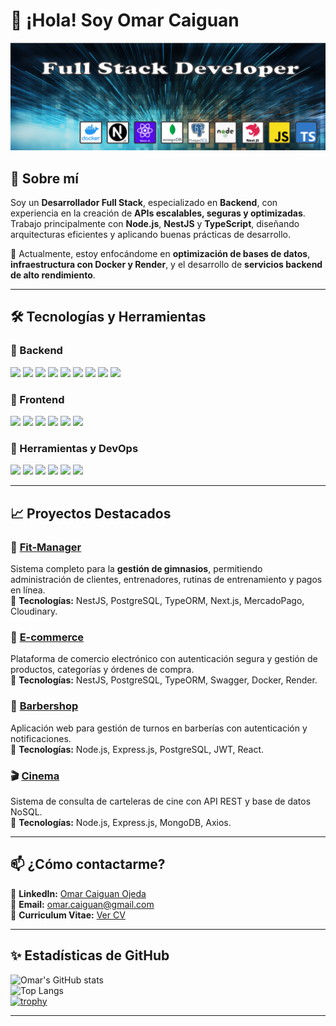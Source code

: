 # 👋 ¡Hola! Soy Omar Caiguan  

![Bienvenido a mi perfil](assets/banner.png)  

## 🚀 Sobre mí  
Soy un **Desarrollador Full Stack**, especializado en **Backend**, con experiencia en la creación de **APIs escalables, seguras y optimizadas**. Trabajo principalmente con **Node.js**, **NestJS** y **TypeScript**, diseñando arquitecturas eficientes y aplicando buenas prácticas de desarrollo.  

📌 Actualmente, estoy enfocándome en **optimización de bases de datos**, **infraestructura con Docker y Render**, y el desarrollo de **servicios backend de alto rendimiento**.  

---

## 🛠️ Tecnologías y Herramientas  

### 🔹 Backend  
<p align="left">
  <img src="https://img.shields.io/badge/-JavaScript-F7DF1E?logo=javascript&logoColor=black&style=flat-square" />
  <img src="https://img.shields.io/badge/-TypeScript-007ACC?logo=typescript&logoColor=white&style=flat-square" />
  <img src="https://img.shields.io/badge/-Node.js-339933?logo=node.js&logoColor=white&style=flat-square" />
  <img src="https://img.shields.io/badge/-NestJS-E0234E?logo=nestjs&logoColor=white&style=flat-square" />
  <img src="https://img.shields.io/badge/-Express.js-000000?logo=express&logoColor=white&style=flat-square" />
  <img src="https://img.shields.io/badge/-TypeORM-ff4757?logo=typeorm&logoColor=white&style=flat-square" />
  <img src="https://img.shields.io/badge/-PostgreSQL-316192?logo=postgresql&logoColor=white&style=flat-square" />
  <img src="https://img.shields.io/badge/-MongoDB-47A248?logo=mongodb&logoColor=white&style=flat-square" />
  <img src="https://img.shields.io/badge/-Swagger-85EA2D?logo=swagger&logoColor=black&style=flat-square" />
</p>

### 🔹 Frontend  
<p align="left">
  <img src="https://img.shields.io/badge/-HTML5-E34F26?logo=html5&logoColor=white&style=flat-square" />
  <img src="https://img.shields.io/badge/-CSS3-1572B6?logo=css3&logoColor=white&style=flat-square" />
  <img src="https://img.shields.io/badge/-JavaScript-F7DF1E?logo=javascript&logoColor=black&style=flat-square" />
  <img src="https://img.shields.io/badge/-React-61DAFB?logo=react&logoColor=black&style=flat-square" />
  <img src="https://img.shields.io/badge/-Next.js-000000?logo=next.js&logoColor=white&style=flat-square" />
  <img src="https://img.shields.io/badge/-TailwindCSS-38B2AC?logo=tailwind-css&logoColor=white&style=flat-square" />
</p>

### 🔹 Herramientas y DevOps  
<p align="left">
  <img src="https://img.shields.io/badge/-Git-F05032?logo=git&logoColor=white&style=flat-square" />
  <img src="https://img.shields.io/badge/-Docker-2496ED?logo=docker&logoColor=white&style=flat-square" />
  <img src="https://img.shields.io/badge/-Render-0468D7?logo=render&logoColor=white&style=flat-square" />
  <img src="https://img.shields.io/badge/-Cloudinary-FF6F00?logo=cloudinary&logoColor=white&style=flat-square" />
  <img src="https://img.shields.io/badge/-Postman-FF6C37?logo=postman&logoColor=white&style=flat-square" />
  <img src="https://img.shields.io/badge/-Figma-F24E1E?logo=figma&logoColor=white&style=flat-square" />
</p>

---

## 📈 Proyectos Destacados  

### 🚀 [Fit-Manager](https://github.com/omar-caiguan-ojeda/Fit-Manager-PF)  
Sistema completo para la **gestión de gimnasios**, permitiendo administración de clientes, entrenadores, rutinas de entrenamiento y pagos en línea.  
🔹 **Tecnologías:** NestJS, PostgreSQL, TypeORM, Next.js, MercadoPago, Cloudinary.  

### 🛒 [E-commerce](https://github.com/omar-caiguan-ojeda/Ecommerce-PI-M4)  
Plataforma de comercio electrónico con autenticación segura y gestión de productos, categorías y órdenes de compra.  
🔹 **Tecnologías:** NestJS, PostgreSQL, TypeORM, Swagger, Docker, Render.  

### 💈 [Barbershop](https://github.com/omar-caiguan-ojeda/Barbershop-PI-M3)  
Aplicación web para gestión de turnos en barberías con autenticación y notificaciones.  
🔹 **Tecnologías:** Node.js, Express.js, PostgreSQL, JWT, React.  

### 🎬 [Cinema](https://github.com/omar-caiguan-ojeda/Cinema-PI-M2)  
Sistema de consulta de carteleras de cine con API REST y base de datos NoSQL.  
🔹 **Tecnologías:** Node.js, Express.js, MongoDB, Axios.  

---

## 📫 ¿Cómo contactarme?  
📌 **LinkedIn:** [Omar Caiguan Ojeda](https://www.linkedin.com/in/omar-caiguan-ojeda)  
📌 **Email:** [omar.caiguan@gmail.com](mailto:omar.caiguan@gmail.com)  
📌 **Curriculum Vitae:** [Ver CV](https://res.cloudinary.com/dbuzqsbo8/image/upload/v1739777263/Omar_Leonardo_Caiguan_Ojeda_eixeiz.pdf)

---

## ✨ Estadísticas de GitHub  
![Omar's GitHub stats](https://github-readme-stats.vercel.app/api?username=omar-caiguan-ojeda&show_icons=true&theme=radical)  
![Top Langs](https://github-readme-stats.vercel.app/api/top-langs/?username=omar-caiguan-ojeda&langs_count=8&theme=tokyonight)  
[![trophy](https://github-profile-trophy.vercel.app/?username=omar-caiguan-ojeda)](https://github.com/omar-caiguan-ojeda)  

---

